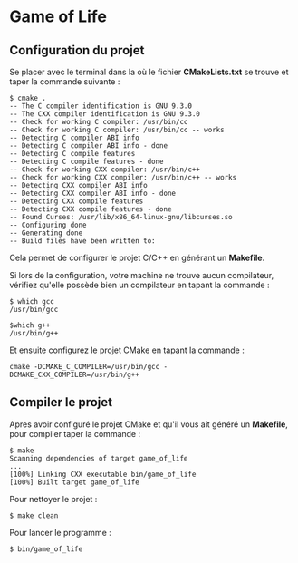 # Game of Life
## Configuration du projet
Se placer avec le terminal dans la où le fichier **CMakeLists.txt** se trouve et taper la commande suivante :

```
$ cmake .
-- The C compiler identification is GNU 9.3.0
-- The CXX compiler identification is GNU 9.3.0
-- Check for working C compiler: /usr/bin/cc
-- Check for working C compiler: /usr/bin/cc -- works
-- Detecting C compiler ABI info
-- Detecting C compiler ABI info - done
-- Detecting C compile features
-- Detecting C compile features - done
-- Check for working CXX compiler: /usr/bin/c++
-- Check for working CXX compiler: /usr/bin/c++ -- works
-- Detecting CXX compiler ABI info
-- Detecting CXX compiler ABI info - done
-- Detecting CXX compile features
-- Detecting CXX compile features - done
-- Found Curses: /usr/lib/x86_64-linux-gnu/libcurses.so
-- Configuring done
-- Generating done
-- Build files have been written to:
```

Cela permet de configurer le projet C/C++ en générant un **Makefile**.

Si lors de la configuration, votre machine ne trouve aucun compilateur, vérifiez qu'elle possède bien un compilateur en tapant la commande :

```
$ which gcc
/usr/bin/gcc

$which g++
/usr/bin/g++
```

Et ensuite configurez le projet CMake en tapant la commande :
```
cmake -DCMAKE_C_COMPILER=/usr/bin/gcc -DCMAKE_CXX_COMPILER=/usr/bin/g++
```

## Compiler le projet
Apres avoir configuré le projet CMake et qu'il vous ait généré un **Makefile**, pour compiler taper la commande :

```
$ make
Scanning dependencies of target game_of_life
...
[100%] Linking CXX executable bin/game_of_life
[100%] Built target game_of_life
```

Pour nettoyer le projet : 

```
$ make clean
```

Pour lancer le programme : 
```
$ bin/game_of_life
```